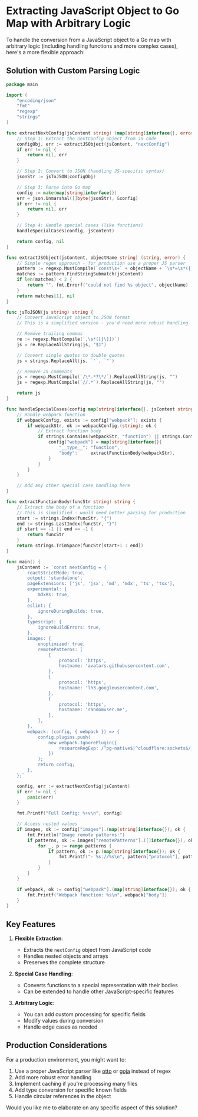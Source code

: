 # Extracting JavaScript Object to Go Map with Arbitrary Logic

To handle the conversion from a JavaScript object to a Go map with arbitrary logic (including handling functions and more complex cases), here's a more flexible approach:

## Solution with Custom Parsing Logic

```go
package main

import (
	"encoding/json"
	"fmt"
	"regexp"
	"strings"
)

func extractNextConfig(jsContent string) (map[string]interface{}, error) {
	// Step 1: Extract the nextConfig object from JS code
	configObj, err := extractJSObject(jsContent, "nextConfig")
	if err != nil {
		return nil, err
	}

	// Step 2: Convert to JSON (handling JS-specific syntax)
	jsonStr := jsToJSON(configObj)

	// Step 3: Parse into Go map
	config := make(map[string]interface{})
	err = json.Unmarshal([]byte(jsonStr), &config)
	if err != nil {
		return nil, err
	}

	// Step 4: Handle special cases (like functions)
	handleSpecialCases(config, jsContent)

	return config, nil
}

func extractJSObject(jsContent, objectName string) (string, error) {
	// Simple regex approach - for production use a proper JS parser
	pattern := regexp.MustCompile(`const\s+` + objectName + `\s*=\s*({[\s\S]*?})\s*;`)
	matches := pattern.FindStringSubmatch(jsContent)
	if len(matches) < 2 {
		return "", fmt.Errorf("could not find %s object", objectName)
	}
	return matches[1], nil
}

func jsToJSON(js string) string {
	// Convert JavaScript object to JSON format
	// This is a simplified version - you'd need more robust handling

	// Remove trailing commas
	re := regexp.MustCompile(`,\s*([}\]])`)
	js = re.ReplaceAllString(js, "$1")

	// Convert single quotes to double quotes
	js = strings.ReplaceAll(js, `'`, `"`)

	// Remove JS comments
	js = regexp.MustCompile(`/\*.*?\*/`).ReplaceAllString(js, "")
	js = regexp.MustCompile(`//.*`).ReplaceAllString(js, "")

	return js
}

func handleSpecialCases(config map[string]interface{}, jsContent string) {
	// Handle webpack function
	if webpackConfig, exists := config["webpack"]; exists {
		if webpackStr, ok := webpackConfig.(string); ok {
			// Extract function body
			if strings.Contains(webpackStr, "function") || strings.Contains(webpackStr, "=>") {
				config["webpack"] = map[string]interface{}{
					"__type__": "function",
					"body":     extractFunctionBody(webpackStr),
				}
			}
		}
	}

	// Add any other special case handling here
}

func extractFunctionBody(funcStr string) string {
	// Extract the body of a function
	// This is simplified - would need better parsing for production
	start := strings.Index(funcStr, "{")
	end := strings.LastIndex(funcStr, "}")
	if start == -1 || end == -1 {
		return funcStr
	}
	return strings.TrimSpace(funcStr[start+1 : end])
}

func main() {
	jsContent := `const nextConfig = {
		reactStrictMode: true,
		output: 'standalone',
		pageExtensions: ['js', 'jsx', 'md', 'mdx', 'ts', 'tsx'],
		experimental: {
			mdxRs: true,
		},
		eslint: {
			ignoreDuringBuilds: true,
		},
		typescript: {
			ignoreBuildErrors: true,
		},
		images: {
			unoptimized: true,
			remotePatterns: [
				{
					protocol: 'https',
					hostname: 'avatars.githubusercontent.com',
				},
				{
					protocol: 'https',
					hostname: 'lh3.googleusercontent.com',
				},
				{
					protocol: 'https',
					hostname: 'randomuser.me',
				},
			],
		},
		webpack: (config, { webpack }) => {
			config.plugins.push(
				new webpack.IgnorePlugin({
					resourceRegExp: /^pg-native$|^cloudflare:sockets$/,
				})
			);
			return config;
		},
	};`

	config, err := extractNextConfig(jsContent)
	if err != nil {
		panic(err)
	}

	fmt.Printf("Full Config: %+v\n", config)

	// Access nested values
	if images, ok := config["images"].(map[string]interface{}); ok {
		fmt.Println("Image remote patterns:")
		if patterns, ok := images["remotePatterns"].([]interface{}); ok {
			for _, p := range patterns {
				if pattern, ok := p.(map[string]interface{}); ok {
					fmt.Printf("- %s://%s\n", pattern["protocol"], pattern["hostname"])
				}
			}
		}
	}

	if webpack, ok := config["webpack"].(map[string]interface{}); ok {
		fmt.Printf("Webpack function: %s\n", webpack["body"])
	}
}
```

## Key Features

1. **Flexible Extraction**:
   - Extracts the `nextConfig` object from JavaScript code
   - Handles nested objects and arrays
   - Preserves the complete structure

2. **Special Case Handling**:
   - Converts functions to a special representation with their bodies
   - Can be extended to handle other JavaScript-specific features

3. **Arbitrary Logic**:
   - You can add custom processing for specific fields
   - Modify values during conversion
   - Handle edge cases as needed

## Production Considerations

For a production environment, you might want to:

1. Use a proper JavaScript parser like [otto](https://github.com/robertkrimen/otto) or [goja](https://github.com/dop251/goja) instead of regex
2. Add more robust error handling
3. Implement caching if you're processing many files
4. Add type conversion for specific known fields
5. Handle circular references in the object

Would you like me to elaborate on any specific aspect of this solution?
